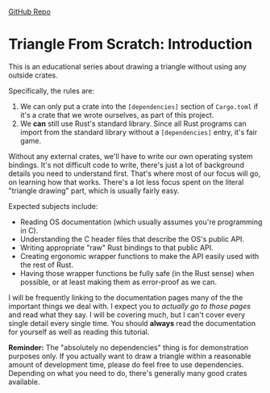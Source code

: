 
[GitHub Repo](https://github.com/rust-tutorials/triangle-from-scratch)

# Triangle From Scratch: Introduction

This is an educational series about drawing a triangle without using any outside crates.

Specifically, the rules are:

1) We can only put a crate into the `[dependencies]` section of `Cargo.toml` if it's a crate that we wrote ourselves, as part of this project.
2) We **can** still use Rust's standard library. Since all Rust programs can import from the standard library without a `[dependencies]` entry, it's fair game.

Without any external crates, we'll have to write our own operating system bindings.
It's not difficult code to write, there's just a lot of background details you need to understand first.
That's where most of our focus will go, on learning how that works.
There's a lot less focus spent on the literal "triangle drawing" part, which is usually fairly easy.

Expected subjects include:

* Reading OS documentation (which usually assumes you're programming in C).
* Understanding the C header files that describe the OS's public API.
* Writing appropriate "raw" Rust bindings to that public API.
* Creating ergonomic wrapper functions to make the API easily used with the rest of Rust.
* Having those wrapper functions be fully safe (in the Rust sense) when possible, or at least making them as error-proof as we can.

I will be frequently linking to the documentation pages many of the the important things we deal with.
I expect you to *actually go to those pages* and read what they say.
I will be covering much, but I can't cover every single detail every single time.
You should **always** read the documentation for yourself as well as reading this tutorial.

**Reminder:** The "absolutely no dependencies" thing is for demonstration purposes only.
If you actually want to draw a triangle within a reasonable amount of development time, please do feel free to use dependencies.
Depending on what you need to do, there's generally many good crates available.